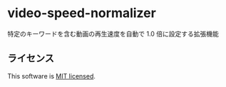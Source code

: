 # video-speed-normalizer

特定のキーワードを含む動画の再生速度を自動で 1.0 倍に設定する拡張機能

## ライセンス

This software is [MIT licensed](LICENSE).
